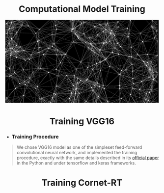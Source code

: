<h1 align="center">Computational Model Training</h1>
<p align="center">
<img src="image.png" width="500" />
</p>
<h1 align="center">Training VGG16</h1>

- <h3 align="left">Training Procedure</h3>
> We chose VGG16 model as one of the simpleset feed-forward convolutional neural network, and implemented the training procedure, exactly with the same details described in its [<ins>official paper</ins>](https://arxiv.org/abs/1409.1556) in the Python and under tensorflow and keras frameworks.

<h1 align="center">Training Cornet-RT</h1>
